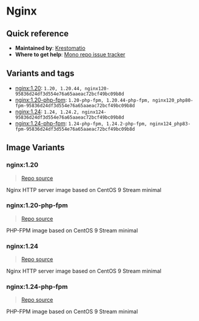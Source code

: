 # Nginx
## Quick reference
- **Maintained by**:
[Krestomatio](https://krestomatio.com)
- **Where to get help**:
[Mono repo issue tracker](https://github.com/krestomatio/container_builder/issues)

## Variants and tags
- [nginx:1.20](#nginx120): `1.20, 1.20.44, nginx120-95836d24df3d554e76a65aaeac72bcf49bc09b8d`
- [nginx:1.20-php-fpm](#nginx120-php-fpm): `1.20-php-fpm, 1.20.44-php-fpm, nginx120_php80-fpm-95836d24df3d554e76a65aaeac72bcf49bc09b8d`
- [nginx:1.24](#nginx124): `1.24, 1.24.2, nginx124-95836d24df3d554e76a65aaeac72bcf49bc09b8d`
- [nginx:1.24-php-fpm](#nginx124-php-fpm): `1.24-php-fpm, 1.24.2-php-fpm, nginx124_php83-fpm-95836d24df3d554e76a65aaeac72bcf49bc09b8d`


## Image Variants
### nginx:1.20
> [Repo source](https://github.com/krestomatio/container_builder/tree/master/nginx/nginx120)

Nginx HTTP server image based on CentOS 9 Stream minimal

### nginx:1.20-php-fpm
> [Repo source](https://github.com/krestomatio/container_builder/tree/master/nginx/nginx120_php80-fpm)

PHP-FPM image based on CentOS 9 Stream minimal

### nginx:1.24
> [Repo source](https://github.com/krestomatio/container_builder/tree/master/nginx/nginx124)

Nginx HTTP server image based on CentOS 9 Stream minimal

### nginx:1.24-php-fpm
> [Repo source](https://github.com/krestomatio/container_builder/tree/master/nginx/nginx124_php83-fpm)

PHP-FPM image based on CentOS 9 Stream minimal

